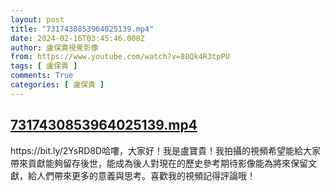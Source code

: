 ```yaml
---
layout: post
title: "7317430853964025139.mp4"
date: 2024-02-16T03:45:46.000Z
author: 盧保貴視覺影像
from: https://www.youtube.com/watch?v=88Qk4R3tpPU
tags: [ 盧保貴 ]
comments: True
categories: [ 盧保貴 ]
---
```

<!--1708055146000-->
[7317430853964025139.mp4](https://www.youtube.com/watch?v=88Qk4R3tpPU)
------

<div>
https://bit.ly/2YsRD8D哈嘍，大家好！我是盧寶貴！我拍攝的視頻希望能給大家帶來貢獻能夠留存後世，能成為後人對現在的歷史參考期待影像能為將來保留文獻，給人們帶來更多的意義與思考。喜歡我的視頻記得評論哦！
</div>
